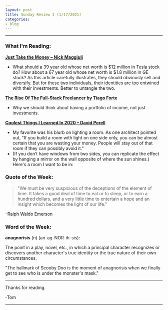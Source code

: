 ```yaml
---
layout: post
title: Sunday Review 3 (1/17/2021)
categories:
- blog
---
```


---

### What I'm Reading:

**[Just Take the Money – Nick Maggiuli](https://click.convertkit-mail2.com/qduz7zpovkh7hwndv8tl/l2hehmhono70wva6/aHR0cHM6Ly9vZmRvbGxhcnNhbmRkYXRhLmNvbS9qdXN0LXRha2UtdGhlLW1vbmV5Lw==)**
* What should a 39 year old whose net worth is $12 million in Tesla stock do? How about a 67 year old whose net worth is $1.8 million in GE stock? As this article carefully illustrates, they should obviously sell and diversify. But for these two individuals, their identities are too entwined with their investments. Better to untangle the two.

**[The Rise Of The Full-Stack Freelancer by Tiago Forte](https://click.convertkit-mail2.com/qduz7zpovkh7hwndv8tl/m2h7h5hoqozgw7bm/aHR0cHM6Ly9mb3J0ZWxhYnMuY28vYmxvZy90aGUtcmlzZS1vZi10aGUtZnVsbC1zdGFjay1mcmVlbGFuY2VyLw==)**
* Why we should think about having a portfolio of income, not just investments.

**[Coolest Things I Learned In 2020 – David Perell](https://click.convertkit-mail2.com/qduz7zpovkh7hwndv8tl/7qh7h8h0605k3oiz/aHR0cHM6Ly9wZXJlbGwuY29tL2Vzc2F5L2Nvb2xlc3QtdGhpbmdzLWktbGVhcm5lZC1pbi0yMDIwLw==)**
* My favorite was his blurb on lighting a room. As one architect pointed out, "If you build a room with light on one side only, you can be almost certain that you are wasting your money. People will stay out of that room if they can possibly avoid it.”
* (If you don’t have windows from two sides, you can replicate the effect by hanging a mirror on the wall opposite of where the sun shines.) Here's a room I want to be in:

### Quote of the Week:
> "We must be very suspicious of the deceptions of the element of time. It takes a good deal of time to eat or to sleep, or to earn a hundred dollars, and a very little time to entertain a hope and an insight which becomes the light of our life." 

–Ralph Waldo Emerson


### Word of the Week:

**anagnorisis** (n) (an-ag-NOR-ih-sis):

The point in a play, novel, etc., in which a principal character recognizes or discovers another character's true identity or the true nature of their own circumstances.

"The hallmark of Scooby Doo is the moment of anagnorisis when we finally get to see who is under the monster's mask."

---

Thanks for reading.

-Tom

---


